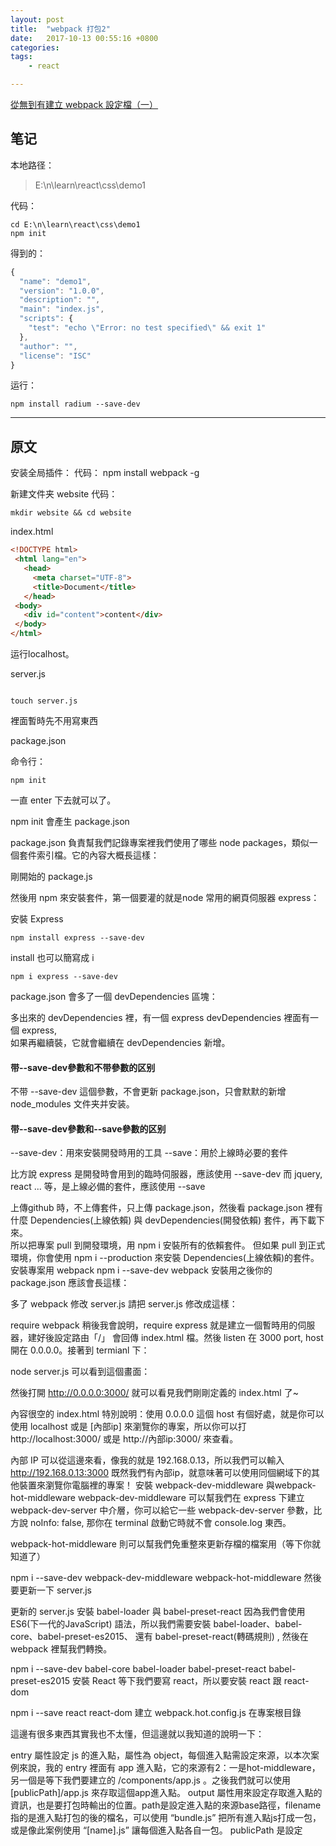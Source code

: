 ```yaml
---
layout: post
title:  "webpack 打包2"
date:   2017-10-13 00:55:16 +0800
categories:  
tags: 
    - react 

---
```



[從無到有建立 webpack 設定檔（一）](https://medium.com/html-test/從無到有建立-webpack-設定檔-一-42fbc76a2d37)

## 笔记 ##

本地路径：

>    E:\n\learn\react\css\demo1

代码：

	cd E:\n\learn\react\css\demo1
	npm init

得到的：

```javascript
{
  "name": "demo1",
  "version": "1.0.0",
  "description": "",
  "main": "index.js",
  "scripts": {
    "test": "echo \"Error: no test specified\" && exit 1"
  },
  "author": "",
  "license": "ISC"
}

```

运行：

	npm install radium --save-dev



----------------------------------------

## 原文 ##
安装全局插件：
代码：
	npm install webpack -g

新建文件夹 website
代码：

	mkdir website && cd website

index.html

```html
<!DOCTYPE html>
 <html lang="en">
   <head>
     <meta charset="UTF-8">
     <title>Document</title>
   </head>
 <body>
   <div id="content">content</div>
 </body>
</html>
```

运行localhost。

server.js
```javascript
``` 
	touch server.js
裡面暫時先不用寫東西

package.json

命令行：

	npm init

一直 enter 下去就可以了。


npm init 會產生 package.json

package.json 負責幫我們記錄專案裡我們使用了哪些 node packages，類似一個套件索引檔。它的內容大概長這樣：


剛開始的 package.js


然後用 npm 來安裝套件，第一個要灌的就是node 常用的網頁伺服器 express：

安裝 Express

	npm install express --save-dev

install 也可以簡寫成 i

	npm i express --save-dev

package.json 會多了一個 devDependencies 區塊：

	


多出來的 devDependencies 裡，有一個 express
 devDependencies 裡面有一個 express,   
如果再繼續裝，它就會繼續在 devDependencies 新增。

#### 带--save-dev參數和不带參數的区别 ####
不带 --save-dev 這個參數，不會更新 package.json，只會默默的新增 node_modules 文件夹并安装。

#### 带--save-dev參數和--save參數的区别 ####
--save-dev：用來安裝開發時用的工具
--save：用於上線時必要的套件

比方說 express 是開發時會用到的臨時伺服器，應該使用 --save-dev
而 jquery, react ... 等，是上線必備的套件，應該使用 --save

上傳github 時，不上傳套件，只上傳 package.json，然後看 package.json 裡有什麼 Dependencies(上線依賴) 與 devDependencies(開發依賴) 套件，再下載下來。  
所以把專案 pull 到開發環境，用 npm i 安裝所有的依賴套件。
但如果 pull 到正式環境，你會使用 npm i --production 來安裝 Dependencies(上線依賴)的套件。
安裝專案用 webpack
npm i --save-dev webpack
安裝用之後你的 package.json 應該會長這樣：


多了 webpack
修改 server.js
請把 server.js 修改成這樣：


require webpack 稍後我會說明，require express 就是建立一個暫時用的伺服器，建好後設定路由「/」 會回傳 index.html 檔。然後 listen 在 3000 port, host 開在 0.0.0.0。接著到 termianl 下：

node server.js
可以看到這個畫面：


然後打開 http://0.0.0.0:3000/ 就可以看見我們剛剛定義的 index.html 了~


內容很空的 index.html
特別說明：使用 0.0.0.0 這個 host 有個好處，就是你可以使用 localhost 或是 [內部ip] 來瀏覽你的專案，所以你可以打 http://localhost:3000/ 或是 http://內部ip:3000/ 來查看。

內部 IP 可以從這邊來看，像我的就是 192.168.0.13，所以我們可以輸入 http://192.168.0.13:3000
既然我們有內部ip，就意味著可以使用同個網域下的其他裝置來瀏覽你電腦裡的專案！
安裝 webpack-dev-middleware 與webpack-hot-middleware
webpack-dev-middleware 可以幫我們在 express 下建立 webpack-dev-server 中介層，你可以給它一些 webpack-dev-server 參數，比方說 noInfo: false, 那你在 terminal 啟動它時就不會 console.log 東西。

webpack-hot-middleware 則可以幫我們免重整來更新存檔的檔案用（等下你就知道了）

npm i --save-dev webpack-dev-middleware webpack-hot-middleware
然後要更新一下 server.js


更新的 server.js
安裝 babel-loader 與 babel-preset-react
因為我們會使用 ES6(下一代的JavaScript) 語法，所以我們需要安裝 babel-loader、babel-core、babel-preset-es2015、 還有 babel-preset-react(轉碼規則) , 然後在 webpack 裡幫我們轉換。

npm i --save-dev babel-core babel-loader babel-preset-react babel-preset-es2015
安裝 React
等下我們要寫 react，所以要安裝 react 跟 react-dom

npm i --save react react-dom
建立 webpack.hot.config.js 在專案根目錄

這邊有很多東西其實我也不太懂，但這邊就以我知道的說明一下：

entry 屬性設定 js 的進入點，屬性為 object，每個進入點需設定來源，以本次案例來說，我的 entry 裡面有 app 進入點，它的來源有2：一是hot-middleware，另一個是等下我們要建立的 /components/app.js 。之後我們就可以使用 [publicPath]/app.js 來存取這個app進入點。
output 屬性用來設定存取進入點的資訊，也是要打包時輸出的位置。path是設定進入點的來源base路徑，filename指的是進入點打包的後的檔名，可以使用 “bundle.js” 把所有進入點js打成一包，或是像此案例使用 “[name].js” 讓每個進入點各自一包。 publicPath 是設定<script src..>要存取它時的路徑。像以此例，我們到時就可以使用 http://localhost:3000/static/app.js 來存取它。
module 屬性設定遇到什麼檔案時，要使用什麼 loader 去轉換它。在此例中，我們遇到 js 時，會使用 babel-loader 去讀取它，好讓webpack看得懂 es6 語法， __dirname(此專案根目錄) 裡的每個 js 都要用 babel-loader, 除了 /node_modules/ 裡的除外。
設定.babelrc檔
剛剛安裝的 babel-preset-es2015 跟 babel-preset-react 就在這個檔裡被使用，但老實說我並不明白為什麼要設定它們才可以跑。內容如下：


建立 /components/app.js
app.js 檔案內容
其中的 ReactDOM 則是幫我們把 React 的 App Component 渲染到 #content 這個 div 的工具。而 module.hot 如果支援的話，則開啟熱渲染模式（存檔即改變，不用重整）。

特別注意：如果你沒有使用 babel-loader, babel-preset-react, 這種HTML與JS混著用的檔案webpack可是不認得的。(會出錯)
幫index.html 安插js進入點。

好了，到目前為止，我們的檔已經設定的差不多了，把 node server.js 先按 ctrl + c 關掉。

在 package.json 加上 scripts > start
打開 package.json 看一下 devDependencies (開發依賴) 與 dependencies (上線依賴) 應該會像這樣，然後我們在 scripts 屬性加入一個 start 命令。

所以我們之後只要輸入：

npm run start
就等同於使用

node server.js
好，接著我們啟動 npm run start, 然後看一下。

果不其然出現了 app
接著我們修改一下 /components/app.js

把原本的 app 改成欸批批
修改後的 app.js
接著你就可以看見不在重整的情況下，它也會修改內容了！

建立 Header, Content, Footer
然後在 app.js 引用它們：

存檔後看看瀏覽器：

引用 header, content, footer 後的 app
如果你修改了被 app 引用的 Header.js：

header 修改成 抬頭
被引入的 Header.js 也立即改變
如此一來，我們就可以開始開發我們的 React 程式了~

下一章會帶入 scss 進來~
從無到有建立 webpack 設定檔（二）設定樣式

如果你還沒看過第一篇，請到這邊
medium.com	
JavaScriptWebpackReact
One clap, two clap, three clap, forty?
By clapping more or less, you can signal to us which stories really stand out.


11
3
Follow




写法1：

	{"scripts":{"build":"webpack","build:api":"aglio -i docs/api/index.apib -o docs/api/index.html"}}


#### 参考 ####

* [【webpack】的基本工作流程 – 進擊的 Front End‘s – Medium](https://medium.com/html-test/webpack-的基本工作流程-585f2bc952b9)
* [zjhr/webpack-1: 简单易懂的webpack入门教程](https://github.com/zjhr/webpack-1)
* [经典webpack入门（讲的很透彻） - Div.IO](https://div.io/topic/1752)
* [[译] 让 Webpack 来帮你打包吧 - 前端 - 掘金](https://juejin.im/entry/5767a975df0eea0062ffe193)
* [Webpack你的包 - 众成翻译](http://www.zcfy.cc/article/webpack-your-bags-921.html)
* [开始使用 Webpack 2 - 众成翻译](http://www.zcfy.cc/article/getting-started-with-webpack-2-thinking-in-code-2110.html)
* [让 Webpack 来帮你打包吧 - 达仔的博客 - Zhangjd Blog](https://blog.zhangjd.me/2016/06/19/webpack-your-bags/)
* [[譯 + 補充] Webpack 2 學習筆記 - DEVLOG of andyyou](https://andyyou.github.io/2017/02/17/webpack-2-beginner-guide/)
* [开发](https://doc.webpack-china.org/guides/development/)
* [一小时包教会 —— webpack 入门指南 - vajoy - 博客园](https://www.cnblogs.com/vajoy/p/4650467.html)